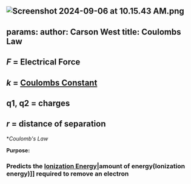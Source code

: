 ![Screenshot 2024-09-06 at 10.15.43 AM.png](./../screenshot-2024-09-06-at-10.15.43-am.png/)
---
params:
	author: Carson West
title: Coulombs Law
--- 
## *F* = Electrical Force
## *k* = [Coulombs Constant](./../coulombs-constant/)
## q1, q2 = charges
## *r* = distance of separation

**Coulomb's Law*

**Purpose:**
### Predicts the [Ionization Energy](./../ionization-energy/)|amount of energy(Ionization energy)]] required to remove an electron

